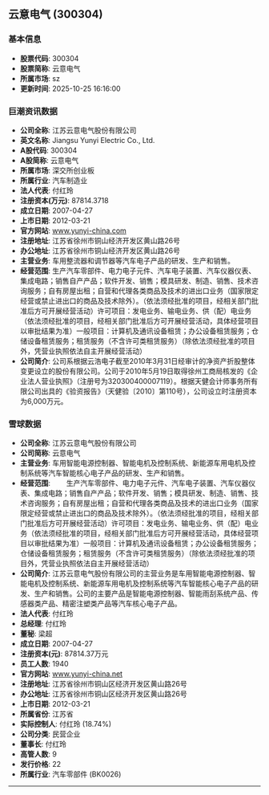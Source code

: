 ## 云意电气 (300304)

### 基本信息

- **股票代码**: 300304
- **股票简称**: 云意电气
- **所属市场**: sz
- **更新时间**: 2025-10-25 16:16:00

### 巨潮资讯数据

- **公司全称**: 江苏云意电气股份有限公司
- **英文名称**: Jiangsu Yunyi Electric Co., Ltd.
- **A股代码**: 300304
- **A股简称**: 云意电气
- **所属市场**: 深交所创业板
- **所属行业**: 汽车制造业
- **法人代表**: 付红玲
- **注册资本(万元)**: 87814.3718
- **成立日期**: 2007-04-27
- **上市日期**: 2012-03-21
- **官方网站**: www.yunyi-china.com
- **注册地址**: 江苏省徐州市铜山经济开发区黄山路26号
- **办公地址**: 江苏省徐州市铜山经济开发区黄山路26号
- **主营业务**: 车用整流器和调节器等汽车电子产品的研发、生产和销售。
- **经营范围**: 生产汽车零部件、电力电子元件、汽车电子装置、汽车仪器仪表、集成电路；销售自产产品；软件开发、销售；模具研发、制造、销售、技术咨询服务；自有房屋出租；自营和代理各类商品及技术的进出口业务（国家限定经营或禁止进出口的商品及技术除外）。（依法须经批准的项目，经相关部门批准后方可开展经营活动）许可项目：发电业务、输电业务、供（配）电业务（依法须经批准的项目，经相关部门批准后方可开展经营活动，具体经营项目以审批结果为准）一般项目：计算机及通讯设备租赁；办公设备租赁服务；仓储设备租赁服务；租赁服务（不含许可类租赁服务）（除依法须经批准的项目外，凭营业执照依法自主开展经营活动）
- **公司简介**: 公司系根据云浩电子截至2010年3月31日经审计的净资产折股整体变更设立的股份有限公司。公司于2010年5月19日取得徐州工商局核发的《企业法人营业执照》（注册号为320300400007119）。根据天健会计师事务所有限公司出具的《验资报告》（天健验〔2010〕第110号），公司设立时注册资本为6,000万元。

### 雪球数据

- **公司全称**: 江苏云意电气股份有限公司
- **公司简称**: 云意电气
- **主营业务**: 车用智能电源控制器、智能电机及控制系统、新能源车用电机及控制系统等汽车智能核心电子产品的研发、生产和销售。
- **经营范围**: 　　生产汽车零部件、电力电子元件、汽车电子装置、汽车仪器仪表、集成电路；销售自产产品；软件开发、销售；模具研发、制造、销售、技术咨询服务；自有房屋出租；自营和代理各类商品及技术的进出口业务（国家限定经营或禁止进出口的商品及技术除外）。（依法须经批准的项目，经相关部门批准后方可开展经营活动）许可项目：发电业务、输电业务、供（配）电业务（依法须经批准的项目，经相关部门批准后方可开展经营活动，具体经营项目以审批结果为准）一般项目：计算机及通讯设备租赁；办公设备租赁服务；仓储设备租赁服务；租赁服务（不含许可类租赁服务）（除依法须经批准的项目外，凭营业执照依法自主开展经营活动）
- **公司简介**: 江苏云意电气股份有限公司的主营业务是车用智能电源控制器、智能电机及控制系统、新能源车用电机及控制系统等汽车智能核心电子产品的研发、生产和销售。公司的主要产品是智能电源控制器、智能雨刮系统产品、传感器类产品、精密注塑类产品等汽车核心电子产品。
- **法人代表**: 付红玲
- **总经理**: 付红玲
- **董秘**: 梁超
- **成立日期**: 2007-04-27
- **注册资本(元)**: 87814.37万元
- **员工人数**: 1940
- **官方网站**: www.yunyi-china.net
- **注册地址**: 江苏省徐州市铜山区经济开发区黄山路26号
- **办公地址**: 江苏省徐州市铜山区经济开发区黄山路26号
- **上市日期**: 2012-03-21
- **所属省份**: 江苏省
- **实际控制人**: 付红玲 (18.74%)
- **公司分类**: 民营企业
- **董事长**: 付红玲
- **高管人数**: 9
- **发行价格**: 22
- **所属行业**: 汽车零部件 (BK0026)

---